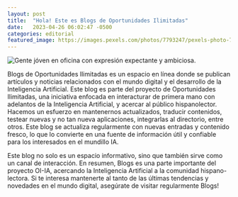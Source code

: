 ```yaml
---
layout: post
title:  "Hola! Este es Blogs de Oportunidades Ilimitadas"
date:   2023-04-26 06:02:47 -0500
categories: editorial
featured_image: https://images.pexels.com/photos/7793247/pexels-photo-7793247.jpeg?auto=compress&cs=tinysrgb&w=1260&h=750&dpr=1
---
```

![Gente jóven en oficina con expresión expectante y ambiciosa.](https://images.pexels.com/photos/7793247/pexels-photo-7793247.jpeg?auto=compress&cs=tinysrgb&w=1260&h=750&dpr=1)

Blogs de Oportunidades Ilimitadas es un espacio en línea donde se publican artículos y noticias relacionados con el mundo digital y el desarrollo de la Inteligencia Artificial. Este blog es parte del proyecto de Oportunidades Ilimitadas, una iniciativa enfocada en interacturar de primera mano con adelantos de la Inteligencia Artificial, y acercar al público hispanolector. Hacemos un esfuerzo en mantenernos actualizados, traducir contenidos, testear nuevas y no tan nueva aplicaciones, integrarlas al directorio, entre otros. Este blog se actualiza regularmente con nuevas entradas y contenido fresco, lo que lo convierte en una fuente de información útil y confiable para los interesados en el mundillo IA.

Este blog no solo es un espacio informativo, sino que también sirve como un canal de interacción. En resumen, Blogs es una parte importante del proyecto OI-IA, acercando la Inteligencia Artificial a la comunidad hispano-lectora. Si te interesa mantenerte al tanto de las últimas tendencias y novedades en el mundo digital, asegúrate de visitar regularmente Blogs!
